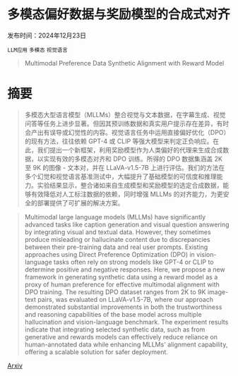 # 多模态偏好数据与奖励模型的合成式对齐

发布时间：2024年12月23日

`LLM应用` `多模态` `视觉语言`

> Multimodal Preference Data Synthetic Alignment with Reward Model

# 摘要

> 多模态大型语言模型（MLLMs）整合视觉与文本数据，在字幕生成、视觉问答等任务上进步显著。但因其预训练数据和真实用户提示存在差异，有时会产出有误导或幻觉性的内容。视觉语言任务中运用直接偏好优化（DPO）的现有方法，往往依赖 GPT-4 或 CLIP 等强大模型来判定正负响应。在此，我们提出一个新框架，利用奖励模型作为人类偏好的代理来生成合成数据，以实现有效的多模态对齐和 DPO 训练。所得的 DPO 数据集涵盖 2K 至 9K 的图像 - 文本对，并在 LLaVA-v1.5-7B 上进行评估。我们的方法在多个幻觉和视觉语言基准测试中，大幅提升了基础模型的可信度和推理能力。实验结果显示，整合诸如来自生成模型和奖励模型的选定合成数据，能够有效降低对人工标注数据的依赖，同时增强 MLLMs 的对齐能力，为更安全的部署提供了可扩展的解决方案。

> Multimodal large language models (MLLMs) have significantly advanced tasks like caption generation and visual question answering by integrating visual and textual data. However, they sometimes produce misleading or hallucinate content due to discrepancies between their pre-training data and real user prompts. Existing approaches using Direct Preference Optimization (DPO) in vision-language tasks often rely on strong models like GPT-4 or CLIP to determine positive and negative responses. Here, we propose a new framework in generating synthetic data using a reward model as a proxy of human preference for effective multimodal alignment with DPO training. The resulting DPO dataset ranges from 2K to 9K image-text pairs, was evaluated on LLaVA-v1.5-7B, where our approach demonstrated substantial improvements in both the trustworthiness and reasoning capabilities of the base model across multiple hallucination and vision-language benchmark. The experiment results indicate that integrating selected synthetic data, such as from generative and rewards models can effectively reduce reliance on human-annotated data while enhancing MLLMs' alignment capability, offering a scalable solution for safer deployment.

[Arxiv](https://arxiv.org/abs/2412.17417)